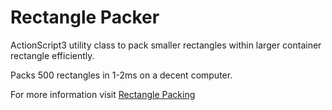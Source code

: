 Rectangle Packer
================

ActionScript3 utility class to pack smaller rectangles within larger container rectangle efficiently.

Packs 500 rectangles in 1-2ms on a decent computer.

For more information visit [Rectangle Packing](http://villekoskela.org/2012/08/12/rectangle-packing/)